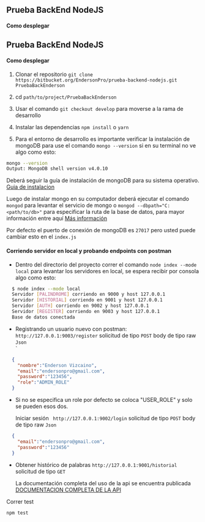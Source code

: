## Prueba BackEnd NodeJS

#### Como desplegar
## Prueba BackEnd NodeJS

#### Como desplegar

1. Clonar el repositorio `git clone https://bitbucket.org/EndersonPro/prueba-backend-nodejs.git PruebaBackEnderson`

2. cd `path/to/project/PruebaBackEnderson`

3. Usar el comando `git checkout develop` para moverse a la rama de desarrollo

4. Instalar las dependencias `npm install` o `yarn`

5. Para el entorno de desarrollo es importante verificar la instalación de mongoDB para use el comando `mongo --version` si en su terminal no ve algo como esto: 

```bash
mongo --version
Output: MongoDB shell version v4.0.10
```

   Deberá seguir la guía de instalación de mongoDB para su sistema operativo. [Guia de instalacion](https://docs.mongodb.com/manual/installation/)

   Luego de instalar mongo en su computador deberá ejecutar el comando `mongod` para levantar el servicio de mongo o `mongod --dbpath="C:<path/to/db>"` para especificar la ruta de la base de datos, para mayor información entre aquí [Más información](https://docs.mongodb.com/manual/reference/program/mongod/)

   Por defecto el puerto de conexión de mongoDB es `27017` pero usted puede cambiar esto en el `index.js`

#### Corriendo servidor en local y probando endpoints con postman

- Dentro del directorio del proyecto correr el comando `node index --mode local` para levantar los servidores en local, se espera recibir por consola algo como esto: 

```bash
  $ node index --mode local 
  Servidor [PALINDROME] corriendo en 9000 y host 127.0.0.1 
  Servidor [HISTORIAL] corriendo en 9001 y host 127.0.0.1 
  Servidor [AUTH] corriendo en 9002 y host 127.0.0.1     
  Servidor [REGISTER] corriendo en 9003 y host 127.0.0.1 
  Base de datos conectada
```

- Registrando un usuario nuevo con postman: ` http://127.0.0.1:9003/register` solicitud de tipo `POST` body de tipo raw `Json`  
`

```json
  {
  	"nombre":"Enderson Vizcaino",
  	"email":"endersonpro@gmail.com",
  	"password":"123456",
    "role":"ADMIN_ROLE"
  }
```

- Si no se especifica un role por defecto se coloca "USER_ROLE" y solo se pueden esos dos.

  Iniciar sesión ` http://127.0.0.1:9002/login` solicitud de tipo `POST` body de tipo raw `Json` 

```json
  {
  	"email":"endersonpro@gmail.com",
  	"password":"123456"
  }
```

- Obtener histórico de palabras ` http://127.0.0.1:9001/historial ` solicitud de tipo `GET` 

  La documentación completa del uso de la api se encuentra publicada [DOCUMENTACION COMPLETA DE LA API](https://documenter.getpostman.com/view/4649158/SW18wEk3?version=latest#18b7e8d8-1490-41fc-a2dc-01c553f0de10)

Correr test

```
npm test
```